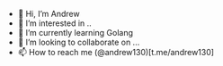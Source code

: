 - 👋 Hi, I’m Andrew
- 👀 I’m interested in ..
- 🌱 I’m currently learning Golang
- 💞️ I’m looking to collaborate on ...
- 📫 How to reach me (@andrew130)[t.me/andrew130]

<!---
4ndr3ws/4ndr3ws is a ✨ special ✨ repository because its `README.md` (this file) appears on your GitHub profile.
You can click the Preview link to take a look at your changes.
--->
